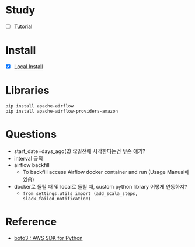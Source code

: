 # Study
- [ ] [Tutorial](https://airflow.apache.org/docs/apache-airflow/stable/tutorial.html)

# Install
- [x] [Local Install](https://airflow.apache.org/docs/apache-airflow/stable/start/local.html)

# Libraries
```shell
pip install apache-airflow
pip install apache-airflow-providers-amazon
```


# Questions
- start_date=days_ago(2) :2일전에 시작한다는건 무슨 얘기?
- interval 규칙
- airflow backfill
    - To backfill access Airflow docker container and run (Usage Manual에 있음)
- docker로 돌릴 때 및 local로 돌릴 때, custom python library 어떻게 연동하지?
    - `from settings.utils import (add_scala_steps, slack_failed_notification)`

# Reference
- [boto3 : AWS SDK for Python](https://github.com/boto/boto3)